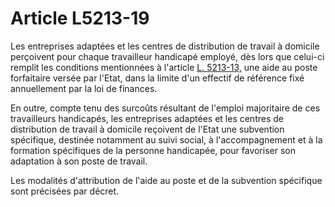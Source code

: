 # Article L5213-19

Les entreprises adaptées et les centres de distribution de travail à domicile perçoivent pour chaque travailleur handicapé employé, dès lors que celui-ci remplit les conditions mentionnées à l'article [L. 5213-13,][1] une aide au poste forfaitaire versée par l'Etat, dans la limite d'un effectif de référence fixé annuellement par la loi de finances. 
  
  
En outre, compte tenu des surcoûts résultant de l'emploi majoritaire de ces travailleurs handicapés, les entreprises adaptées et les centres de distribution de travail à domicile reçoivent de l'Etat une subvention spécifique, destinée notamment au suivi social, à l'accompagnement et à la formation spécifiques de la personne handicapée, pour favoriser son adaptation à son poste de travail. 
  
  
Les modalités d'attribution de l'aide au poste et de la subvention spécifique sont précisées par décret.

 [1]: /affichCodeArticle.do?cidTexte=LEGITEXT000006072050&idArticle=LEGIARTI000006903712&dateTexte=&categorieLien=cid